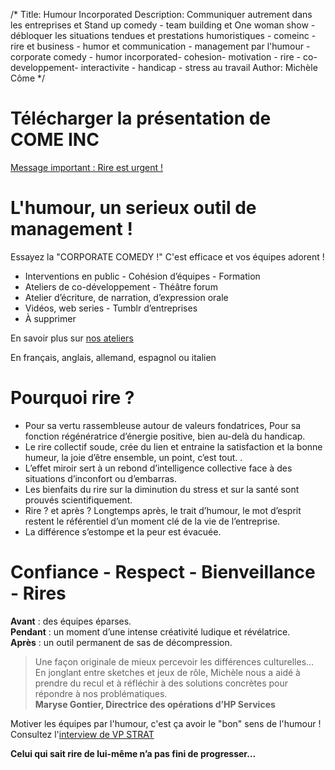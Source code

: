 /*
Title: Humour Incorporated
Description: Communiquer autrement dans les entreprises et Stand up comedy - team building et One woman show - débloquer les situations tendues et prestations humoristiques - comeinc - rire et business - humor et communication - management par l'humour - corporate comedy - humor incorporated- cohesion- motivation - rire - co-developpement- interactivite - handicap - stress au travail
Author: Michèle Côme
*/

# Télécharger la présentation de COME INC

[Message important : Rire est urgent !](content/pdf/Presentation_de_Come_Inc_F.pdf)

# L'humour, un serieux outil de management !

Essayez la "CORPORATE COMEDY !" C'est efficace et vos équipes adorent !

* Interventions en public - Cohésion d’équipes - Formation  
* Ateliers de co-développement - Théâtre forum  
* Atelier d’écriture, de narration, d’expression orale  
* Vidéos, web series - Tumblr d’entreprises
* À supprimer

En savoir plus sur [nos ateliers](ateliers)

En français, anglais, allemand, espagnol ou italien

# Pourquoi rire ?

*	Pour sa vertu rassembleuse autour de valeurs fondatrices, Pour sa fonction régénératrice d’énergie positive, bien au-delà du handicap.
*	Le rire collectif soude, crée du lien et entraine la satisfaction et la bonne humeur, la joie d’être ensemble, un point, c’est tout. .
*	L’effet miroir sert à un rebond d’intelligence collective face à des situations d’inconfort ou d’embarras.
*	Les bienfaits du rire sur la diminution du stress et sur la santé sont prouvés scientifiquement.
*	Rire ? et après ? Longtemps après, le trait d’humour, le mot d’esprit restent le référentiel d’un moment clé de la vie de l’entreprise.
*	La différence s’estompe et la peur est évacuée.

# Confiance - Respect - Bienveillance - Rires

**Avant** : des équipes éparses.  
**Pendant** : un moment d’une intense créativité ludique et révélatrice.  
**Après** : un outil permanent de sas de décompression.

>	Une façon originale de mieux percevoir les différences culturelles…
>	En jonglant entre sketches et jeux de rôle, Michèle nous a aidé à prendre du recul et à réfléchir à des solutions concrètes pour répondre à nos problématiques.  
>	**Maryse Gontier, Directrice des opérations d’HP Services**

Motiver les équipes par l'humour, c'est ça avoir le "bon" sens de l'humour !
Consultez l'[interview de VP STRAT](http://vpstrat.unblog.fr/2012/09/12/la-communication-de-professions-a-contenus-complexes-se-doit-elle-d%E2%80%99etre-toujours-serieuse/)

**Celui qui sait rire de lui-même n’a pas fini de progresser…**
